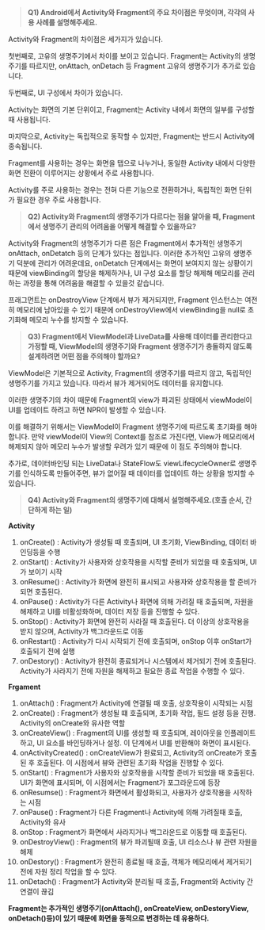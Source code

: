> **Q1) Android에서 Activity와 Fragment의 주요 차이점은 무엇이며, 각각의 사용 사례를 설명해주세요.**
>

Activity와 Fragment의 차이점은 세가지가 있습니다.

첫번째로, 고유의 생명주기에서 차이를 보이고 있습니다.
Fragment는 Activity의 생명주기를 따르지만, onAttach, onDetach 등 Fragment 고유의 생명주기가 추가로 있습니다.

두번째로, UI 구성에서 차이가 있습니다.

Activity는 화면의 기본 단위이고, Fragment는 Activity 내에서 화면의 일부를 구성할 때 사용됩니다.

마지막으로, Activity는 독립적으로 동작할 수 있지만, Fragment는 반드시 Activity에 종속됩니다.

Fragment를 사용하는 경우는 화면을 탭으로 나누거나, 동일한 Activity 내에서 다양한 화면 전환이 이루어지는 상황에서 주로 사용합니다.

Activity를 주로 사용하는 경우는 전혀 다른 기능으로 전환하거나, 독립적인 화면 단위가 필요한 경우 주로 사용합니다.

> **Q2) Activity와 Fragment의 생명주기가 다르다는 점을 알아을 때, Fragment에서 생명주기 관리의 어려움을 어떻게 해결할 수 있을까요?**
>

Activity와 Fragment의 생명주기가 다른 점은 Fragment에서 추가적인 생명주기 onAttach, onDetatch 등의 단계가 있다는 점입니다. 이러한 추가적인 고유의 생명주기 덕분에 관리가 어려운데요,
onDetatch 단계에서는 화면이 보여지지 않는 상황이기 때문에 viewBinding의 할당을 해제하거나, UI 구성 요소를 할당 해제해 메모리를 관리하는 과정을 통해 어려움을 해결할 수 있을것 같습니다.

프래그먼트는 onDestroyView  단계에서 뷰가 제거되지만, Fragment 인스턴스는 여전히 메모리에 남아있을 수 있기 때문에  onDestroyView에서  viewBinding을 null로 초기화해 메모리 누수를 방지할 수 있습니다.

> **Q3) Fragment에서 ViewModel과 LiveData를 사용해 데이터를 관리한다고 가정할 때, ViewModel의 생명주기와 Fragment 생명주기가 충돌하지 않도록 설계하려면 어떤 점을 주의해야 할까요?**
>

ViewModel은 기본적으로 Activity, Fragment의 생명주기를 따르지 않고, 독립적인 생명주기를 가지고 있습니다. 따라서 뷰가 제거되어도 데이터를 유지합니다.

이러한 생명주기의 차이 때문에 Fragment의 view가 파괴된 상태에서 viewModel이 UI를 업데이트 하려고 하면 NPR이 발생할 수 있습니다.

이를 해결하기 위해서는 ViewModel이 Fragment 생명주기에 따르도록 초기화를 해야합니다.
만약 viewModel이 View의 Context를 참조로 가진다면, View가 메모리에서 해제되지 않아 메모리 누수가 발생할 우려가 있기 때문에 이 점도 주의해야 합니다.

추가로, 데이터바인딩 되는 LiveData나 StateFlow도 viewLifecycleOwner로 생명주기를 인식하도록 만들어주면, 뷰가 없어질 때 데이터를 업데이트 하는 상황을 방지할 수 있습니다.

> **Q4) Activity와 Fragment의 생명주기에 대해서 설명해주세요.(호출 순서, 간단하게 하는 일)**
>

**Activity**

1. onCreate() : Activity가 생성될 때 호출되며, UI 초기화, ViewBinding, 데이터 바인딩등을 수행
2. onStart() : Activity가 사용자와 상호작용을 시작할 준비가 되었을 때 호출되며, UI가 보이기 시작
3. onResume() : Activity가 화면에 완전히 표시되고 사용자와 상호작용을 할 준비가 되면 호출된다.
4. onPause() : Activity가 다른 Activity나 화면에 의해 가려질 때 호출되며, 자원을 해제하고 UI를 비활성화하며, 데이터 저장 등을 진행할 수  있다.
5. onStop() : Activity가 화면에 완전히 사라질 때 호출된다. 더 이상의 상호작용을 받지 않으며, Activity가 백그라운드로 이동
6. onRestart() : Activity가 다시 시작되기 전에 호출되며, onStop 이후 onStart가 호출되기 전에 실행
7. onDestory() : Activity가  완전히 종료되거나 시스템에서 제거되기 전에 호출된다. Activity가 사라지기 전에 자원을 해제하고 필요한 종료 작업을 수행할 수 있다.

**Frgament**

1. onAttach() : Fragment가 Activity에 연결될 때 호출, 상호작용이 시작되는 시점
2. onCreate() : Fragment가 생성될 떄 호출되며, 초기화 작업, 필드 설정 등을 진행. Activity의 onCreate와 유사한 역할
3. onCreateView() : Fragment의 UI를 생성할 때 호출되며, 레이아웃을 인플레이트하고, UI 요소를 바인딩하거나 설정. 이 단계에서 UI를 반환해야 화면이 표시된다.
4. onActivityCreated() : onCreateView가 완료되고, Activity의 onCreate가 호출된 후 호출된다. 이 시점에서 뷰와 관련된 초기화 작업을 진행할 수 있다.
5. onStart() : Fragment가 사용자와 상호작용을 시작할 준비가 되었을 때 호출된다. UI가 화면에 표시되며, 이 시점에서는 Fragment가 포그라운드에 등장
6. onResumse() : Fragment가 화면에서 활성화되고, 사용자가 상호작용을 시작하는 시점
7. onPause() : Fragment가 다른 Fragment나 Activity에 의해 가려질때 호출, Activity와 유사
8. onStop : Fragment가 화면에서 사라지거나 백그라운드로 이동할 때 호출된다.
9. onDestroyView() : Fragment의 뷰가 파괴될때 호출, UI 리소스나 뷰 관련 자원을 해제
10. onDestory() : Fragment가 완전히 종료될 때 호출, 객체가 메모리에서 제거되기 전에 자원 정리 작업을 할 수 있다.
11. onDetach() : Fragment가 Activity와 분리될 때 호출, Fragment와 Activity 간 연결이 끊김

**Fragment는 추가적인 생명주기(onAttach(), onCreateView, onDestoryView, onDetach()등)이 있기 때문에 화면을 동적으로 변경하는 데 유용하다.**